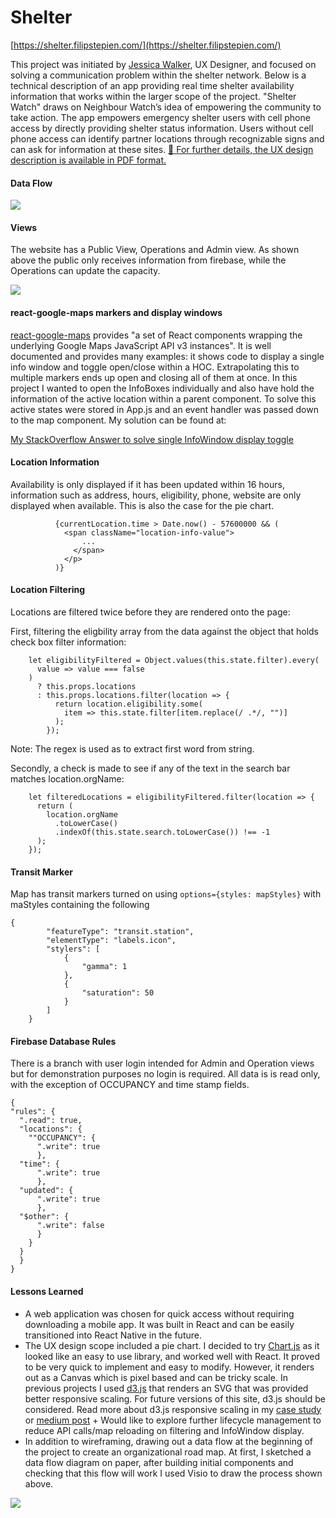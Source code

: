 Shelter
=======

[https://shelter.filipstepien.com/](https://shelter.filipstepien.com/)

This project was initiated by [Jessica Walker](https://jessicawalkeruxdesign.com/about/), UX Designer, and focused on solving a communication problem within the shelter network. Below is a technical description of an app providing real time shelter availability information that works within the larger scope of the project. "Shelter Watch" draws on Neighbour Watch’s idea of empowering the community to take action. The app empowers emergency shelter users with cell phone access by directly providing shelter status information. Users without cell phone access can identify partner locations through recognizable signs and can ask for information at these sites. [ :page_facing_up: For further details, the UX design description is available in PDF format. ](https://jessicawalkeruxdesign.files.wordpress.com/2018/05/improving-emergency-shelter-systems-for-the-homeless.pdf)


#### Data Flow 

![](https://meta.shippingdocuments.ca/shelter.svg)


#### Views

The website has a Public View, Operations and Admin view. As shown above the public only receives information from firebase, while the Operations can update the capacity. 

![](https://meta.shippingdocuments.ca/shelter.gif)

#### react-google-maps markers and display windows

[react-google-maps](https://tomchentw.github.io/react-google-maps/#usage--configuration) provides "a set of React components wrapping the underlying Google Maps JavaScript API v3 instances". It is well documented and provides many examples: it shows code to display a single info window and toggle open/close within a HOC. Extrapolating this to multiple markers ends up open and closing all of them at once. In this project I wanted to open the InfoBoxes individually and also have hold the information of the active location within a parent component. To solve this active states were stored in App.js and an event handler was passed down to the map component. My solution can be found at:

[My StackOverflow Answer to solve single InfoWindow display toggle](https://stackoverflow.com/a/50427200/9160384)

#### Location Information

Availability is only displayed if it has been updated within 16 hours, information such as address, hours, eligibility, phone, website are only displayed when available. This is also the case for the pie chart. 

```
          {currentLocation.time > Date.now() - 57600000 && (
            <span className="location-info-value">
                ...
              </span>
            </p>
          )}
```



#### Location Filtering

Locations are filtered twice before they are rendered onto the page: 

First, filtering the eligbility array from the data against the object that holds check box filter information:

```
    let eligibilityFiltered = Object.values(this.state.filter).every(
      value => value === false
    )
      ? this.props.locations
      : this.props.locations.filter(location => {
          return location.eligibility.some(
            item => this.state.filter[item.replace(/ .*/, "")]
          );
        });
```
Note: The regex is used as to extract first word from string.

Secondly, a check is made to see if any of the text in the search bar matches location.orgName: 

```
    let filteredLocations = eligibilityFiltered.filter(location => {
      return (
        location.orgName
          .toLowerCase()
          .indexOf(this.state.search.toLowerCase()) !== -1
      );
    });
```


#### Transit Marker

Map has transit markers turned on using `options={styles: mapStyles}` with maStyles containing the following

```
{
        "featureType": "transit.station",
        "elementType": "labels.icon",
        "stylers": [
            {
                "gamma": 1
            },
            {
                "saturation": 50
            }
        ]
    }
```

#### Firebase Database Rules

There is a branch with user login intended for Admin and Operation views but for demonstration purposes no login is required. All data is is read only, with the exception of OCCUPANCY and time stamp fields. 

```
{
"rules": {
  ".read": true,
  "locations": {
    ""OCCUPANCY": {
      ".write": true
      },
  "time": {
      ".write": true
      },
  "updated": {
      ".write": true
      },     
  "$other": {
      ".write": false
      }
    }
  }
  }
}
```


#### Lessons Learned

+ A web application was chosen for quick access without requiring downloading a mobile app. It was built in React and can be easily transitioned into React Native in the future. 
+ The UX design scope included a pie chart. I decided to try [Chart.js](https://www.chartjs.org/) as it looked like an easy to use library, and worked well with React. It proved to be very quick to implement and easy to modify. However, it renders out as a Canvas which is pixel based and can be tricky scale. In previous projects I used [d3.js](https://d3js.org/) that renders an SVG that was provided better responsive scaling. For future versions of this site, d3.js should be considered. Read more about d3.js responsive scaling in my [case study](https://github.com/fstepien/scamper) or [medium post](https://medium.com/@filip.stepien/how-to-scale-a-d3-js-svg-tree-diagram-a7e89b9eebff) + Would like to explore further lifecycle management to reduce API calls/map reloading on filtering and InfoWindow display. 
 + In addition to wireframing, drawing out a data flow at the beginning of the project to create an organizational road map. At first, I sketched a data flow diagram on paper, after building initial components and checking that this flow will work I used Visio to draw the process shown above. 

 ![](https://meta.filipstepien.com/shelter.notes.jpg)